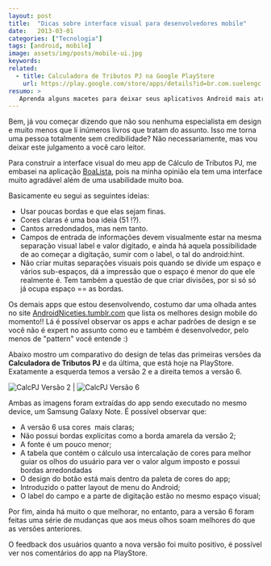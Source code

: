 ```yaml
---
layout: post
title:  "Dicas sobre interface visual para desenvolvedores mobile"
date:   2013-03-01
categories: ["Tecnologia"]
tags: [android, mobile]
image: assets/img/posts/mobile-ui.jpg
keywords:
related:
  - title: Calculadora de Tributos PJ na Google PlayStore
    url: https://play.google.com/store/apps/details?id=br.com.suelengc.calctributospj&hl=pt_BR
resumo: >
   Aprenda alguns macetes para deixar seus aplicativos Android mais atraentes em um passe de mágica.
---
```

<p>Bem, já vou começar dizendo que não sou nenhuma especialista em design e muito menos que lí inúmeros livros que tratam do assunto. Isso me torna uma pessoa totalmente sem credibilidade? Não necessariamente, mas vou deixar este julgamento a você caro leitor.</p>
<p>Para construir a interface visual do meu app de Cálculo de Tributos PJ, me embasei na aplicação <a href="https://play.google.com/store/apps/details?id=net.dotlegend.boalista&amp;feature=search_result#?t=W251bGwsMSwyLDEsIm5ldC5kb3RsZWdlbmQuYm9hbGlzdGEiXQ.." target="_blank">BoaLista</a>, pois na minha opinião ela tem uma interface muito agradável além de uma usabilidade muito boa.</p>
<p>Basicamente eu segui as seguintes ideias:</p>
<ul>
<li>Usar poucas bordas e que elas sejam finas.</li>
<li>Cores claras é uma boa ideia (51 !?).</li>
<li>Cantos arredondados, mas nem tanto.</li>
<li>Campos de entrada de informações devem visualmente estar na mesma separação visual label e valor digitado, e ainda há aquela possibilidade de ao começar a digitação, sumir com o label, o tal do android:hint.</li>
<li>Não criar muitas separações visuais pois quando se divide um espaço e vários sub-espaços, dá a impressão que o espaço é menor do que ele realmente é. Tem também a questão de que criar divisões, por si só só já ocupa espaço == as bordas.</li>
</ul>
<p>Os demais apps que estou desenvolvendo, costumo dar uma olhada antes no site <a title="Ir para Android Niceties" href="http://androidniceties.tumblr.com/" target="_blank">AndroidNiceties.tumblr.com</a> que lista os melhores design mobile do momento!! Lá é possível observar os apps e achar padrões de design e se você não é expert no assunto como eu e também é desenvolvedor, pelo menos de "pattern" você entende :)</p>
<p>Abaixo mostro um comparativo do design de telas das primeiras versões da <strong>Calculadora de Tributos PJ</strong> e da última, que está hoje na PlayStore. Exatamente a esquerda temos a versão 2 e a direita temos a versão 6.</p>

![CalcPJ Versão 2]({{site.url}}/assets/img/posts/calc-pj2.png) | ![CalcPJ Versão 6]({{site.url}}/assets/img/posts/calc-pj-new2.png)

<p>Ambas as imagens foram extraídas do app sendo executado no mesmo device, um Samsung Galaxy Note. É possível observar que:</p>
<ul>
<li>A versão 6 usa cores  mais claras;</li>
<li>Não possui bordas explícitas como a borda amarela da versão 2;</li>
<li>A fonte é um pouco menor;</li>
<li>A tabela que contém o cálculo usa intercalação de cores para melhor guiar os olhos do usuário para ver o valor algum imposto e possui bordas arredondadas</li>
<li>O design do botão está mais dentro da paleta de cores do app;</li>
<li>Introduzido o patter layout de menu do Android;</li>
<li>O label do campo e a parte de digitação estão no mesmo espaço visual;</li>
</ul>
<p>Por fim, ainda há muito o que melhorar, no entanto, para a versão 6 foram feitas uma série de mudanças que aos meus olhos soam melhores do que as versões anteriores. </p>

<p>O feedback dos usuários quanto a nova versão foi muito positivo, é possível ver nos comentários do app na PlayStore.</p>
